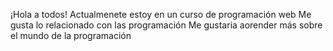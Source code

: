 ¡Hola a todos!
Actualmenete estoy en un curso de programación web
Me gusta lo relacionado con las programación
Me gustaria aorender más sobre el mundo de la programación
